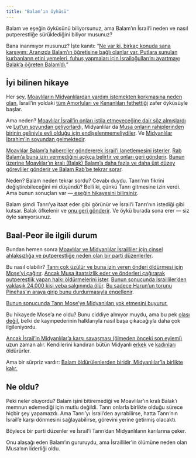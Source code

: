 ```yaml
---
title: "Balam’ın öyküsü"
---
```



Balam ve eşeğin öyküsünü biliyorsunuz, ama Balam’ın İsrail’i neden ve nasıl putperestliğe sürüklediğini biliyor musunuz?

Bana inanmıyor musunuz? İşte kanıtı: “[Ne var ki, birkaç konuda sana karşıyım: Aranızda Balam’ın öğretisine bağlı olanlar var. Putlara sunulan kurbanların etini yemeleri, fuhuş yapmaları için İsrailoğulları’nı ayartmayı Balak’a öğreten Balam’dı.](https://www.bibleserver.com/TR/Vahiy2%3A14)”


## İyi bilinen hikaye

<a name="81bf"></a>
Her şey, [Moavlıların Midyanlılardan yardım istemekten korkmasına neden olan](https://www.bibleserver.com/TR/%C3%87%C3%B6lde%20Say%C4%B1m22%3A1-4), İsrail’in yoldaki [tüm Amorluları ve Kenanlıları fethettiği](https://www.bibleserver.com/TR/%C3%87%C3%B6lde%20Say%C4%B1m21) zafer öyküsüyle başlar.

Ama neden? [Moavlılar İsrail’in onları istila etmeyeceğine dair söz almışlardı](https://www.bibleserver.com/TR/Yasan%C4%B1n%20Tekrar%C4%B12%3A8-9) ve [Lut’un soyundan geliyorlard](https://www.bibleserver.com/TR/Yarat%C4%B1l%C4%B1%C5%9F19%3A30-37)ı, Midyanlılar da [Musa onların rahiplerinden birinin geliniyle evli olduğu için endişelenmemeliydiler](https://www.bibleserver.com/TR/M%C4%B1s%C4%B1rdan%20%C3%87%C4%B1k%C4%B1%C5%9F3%3A1). Ve [Midyanlılar İbrahim’in soyundan gelmektedir](https://www.bibleserver.com/TR/Yarat%C4%B1l%C4%B1%C5%9F25%3A1-2).

[Moavlılar Balam’a haberciler göndererek İsrail’i lanetlemesini isterler](https://www.bibleserver.com/TR/%C3%87%C3%B6lde%20Say%C4%B1m22%3A5-7). [Rab Balam’a buna izin vermediğini açıkça belirtir ve onları geri gönderir](https://www.bibleserver.com/TR/%C3%87%C3%B6lde%20Say%C4%B1m22%3A8-14). [Bunun üzerine Moavlılar’ın kralı (Balak) Balam’a daha fazla ve daha üst düzey görevliler gönderir ve Balam Rab’be tekrar sorar](https://www.bibleserver.com/TR/%C3%87%C3%B6lde%20Say%C4%B1m22%3A15-21).

Neden? Balam neden tekrar sordu? Cevabı duydu. Tanrı’nın fikrini değiştirebileceğini mi düşündü? Belli ki, çünkü Tanrı gitmesine izin verdi. Ama bunun sonuçları var —[ eşeğin hikayesini bilirsiniz](https://www.bibleserver.com/TR/%C3%87%C3%B6lde%20Say%C4%B1m22%3A22-35).

Balam şimdi Tanrı’ya itaat eder gibi görünür ve İsrail’i Tanrı’nın istediği gibi kutsar. Balak öfkelenir ve [onu geri gönderir](https://www.bibleserver.com/TR/%C3%87%C3%B6lde%20Say%C4%B1m24%3A25). Ve öykü burada sona erer — siz öyle sanıyorsunuz.


## Baal-Peor ile ilgili durum

<a name="ce04"></a>
Bundan hemen sonra [Moavlılar ve Midyanlılar İsrailliler için cinsel ahlaksızlığa ve putperestliğe neden olan bir parti düzenlerler](https://www.bibleserver.com/TR/%C3%87%C3%B6lde%20Say%C4%B1m25%3A1-2).

Bu nasıl olabilir? [Tanrı çok üzülür ve buna izin veren önderi öldürmesi için Moşe’yi çağırır](https://www.bibleserver.com/TR/%C3%87%C3%B6lde%20Say%C4%B1m25%3A3-4). [Ancak Musa itaatsizlik eder ve önderleri çağırarak putperestlik yapan halkı öldürmelerini ister](https://www.bibleserver.com/TR/%C3%87%C3%B6lde%20Say%C4%B1m25%3A5). [Bunun sonucunda İsrailliler’den yaklaşık 24.000 kişi veba salgınında ölür](https://www.bibleserver.com/TR/%C3%87%C3%B6lde%20Say%C4%B1m25%3A8-9). [Bu sadece Harun’un torunu Pinehas’ın araya girip bunu durdurmasıyla engellenir](https://www.bibleserver.com/TR/%C3%87%C3%B6lde%20Say%C4%B1m25%3A6-8).

[Bunun sonucunda Tanrı Mose’ye Midyanlıları yok etmesini buyurur.](https://www.bibleserver.com/TR/%C3%87%C3%B6lde%20Say%C4%B1m25%3A16-18)

Bu hikayede Mose’a ne oldu? Bunu ciddiye almıyor muydu, ama bu pek [olası değil](https://www.bibleserver.com/TR/M%C4%B1s%C4%B1rdan%20%C3%87%C4%B1k%C4%B1%C5%9F32%3A19), belki de kayınpederinin halklarıyla nasıl başa çıkacağıyla daha çok ilgileniyordu.

[Ancak İsrail’in Midyanlılar’a karşı savaşması (ölmeden önceki son eylemi) ](https://www.bibleserver.com/TR/%C3%87%C3%B6lde%20Say%C4%B1m31)uzun zaman alır. Kendilerini kandıran bütün Midyanlı [erkek](https://www.bibleserver.com/TR/%C3%87%C3%B6lde%20Say%C4%B1m31%3A2) ve [kadınları](https://www.bibleserver.com/TR/%C3%87%C3%B6lde%20Say%C4%B1m31%3A15-17) öldürürler.

Ama bir sürpriz vardır: [Balam öldürülenlerden biridir, Midyanlılar’la birlikte kalır.](https://www.bibleserver.com/TR/%C3%87%C3%B6lde%20Say%C4%B1m31%3A8)


## Ne oldu?

<a name="e4ea"></a>
Peki neler oluyordu? Balam işini bitiremediği ve Moavlılar’ın kralı Balak’ı memnun edemediği için mutlu değildi. Tanrı onlarla birlikte olduğu sürece hiçbir şey yapamazdı. Ama Tanrı’yı İsrail’den ayırabilirse, hatta Tanrı’nın İsrail’e karşı dönmesini sağlayabilirse, görevini yerine getirmiş olacaktı.

Böylece bir parti düzenler ve İsrail’i Tanrı’dan Midyanlıların karılarına çeker.

Onu alaşağı eden Balam’ın gururuydu, ama İsrailliler’in ölümüne neden olan Musa’nın liderliği oldu.






[](https://github.com/revelation-today/revelation-today/blob/main/exampleSite/content/docs/bible/keyword/expl/the-story-of-balaam.tr.md)
